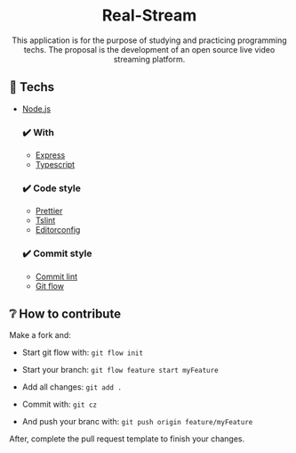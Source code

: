 <div align="center">
    <h1>Real-Stream</h1>
    <p>This application is for the purpose of studying and practicing programming techs. The proposal is the development of an open source live video streaming platform.</p>
</div>

## :rocket: Techs

- [Node.js](nodejs.org)

  ### :heavy_check_mark: With

  - [Express](https://github.com/expressjs/express)
  - [Typescript](https://www.typescriptlang.org/)

  ### :heavy_check_mark: Code style

  - [Prettier](https://github.com/prettier/prettier)
  - [Tslint](https://github.com/palantir/tslint)
  - [Editorconfig](https://editorconfig.org/)

  ### :heavy_check_mark: Commit style

  - [Commit lint](https://github.com/conventional-changelog/commitlint)
  - [Git flow](https://danielkummer.github.io/git-flow-cheatsheet/index.pt_BR.html)

## :grey_question: How to contribute

Make a fork and:

- Start git flow with: `git flow init`

- Start your branch: `git flow feature start myFeature`

- Add all changes: `git add .`

- Commit with: `git cz`

- And push your branc with: `git push origin feature/myFeature`

After, complete the pull request template to finish your changes.
